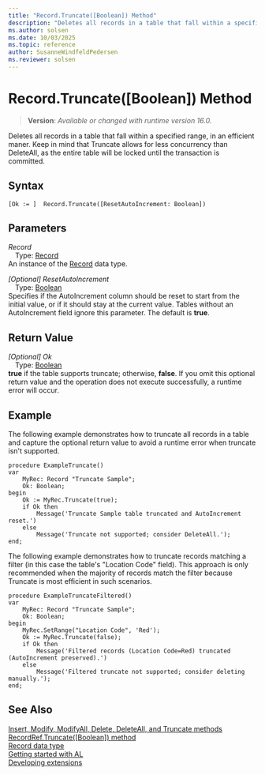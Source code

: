 ```yaml
---
title: "Record.Truncate([Boolean]) Method"
description: "Deletes all records in a table that fall within a specified range, in an efficient maner."
ms.author: solsen
ms.date: 10/03/2025
ms.topic: reference
author: SusanneWindfeldPedersen
ms.reviewer: solsen
---
```

[//]: # (START>DO_NOT_EDIT)
[//]: # (IMPORTANT:Do not edit any of the content between here and the END>DO_NOT_EDIT.)
[//]: # (Any modifications should be made in the .xml files in the ModernDev repo.)
# Record.Truncate([Boolean]) Method
> **Version**: _Available or changed with runtime version 16.0._

Deletes all records in a table that fall within a specified range, in an efficient maner. Keep in mind that Truncate allows for less concurrency than DeleteAll, as the entire table will be locked until the transaction is committed.


## Syntax
```AL
[Ok := ]  Record.Truncate([ResetAutoIncrement: Boolean])
```
## Parameters
*Record*  
&emsp;Type: [Record](record-data-type.md)  
An instance of the [Record](record-data-type.md) data type.  

*[Optional] ResetAutoIncrement*  
&emsp;Type: [Boolean](../boolean/boolean-data-type.md)  
Specifies if the AutoIncrement column should be reset to start from the initial value, or if it should stay at the current value.
Tables without an AutoIncrement field ignore this parameter. The default is **true**.  


## Return Value
*[Optional] Ok*  
&emsp;Type: [Boolean](../boolean/boolean-data-type.md)  
**true** if the table supports truncate; otherwise, **false**.
 If you omit this optional return value and the operation does not execute successfully, a runtime error will occur.  


[//]: # (IMPORTANT: END>DO_NOT_EDIT)

## Example

The following example demonstrates how to truncate all records in a table and capture the optional return value to avoid a runtime error when truncate isn't supported.

```al
procedure ExampleTruncate()
var
    MyRec: Record "Truncate Sample";
    Ok: Boolean;
begin
    Ok := MyRec.Truncate(true);
    if Ok then
        Message('Truncate Sample table truncated and AutoIncrement reset.')
    else
        Message('Truncate not supported; consider DeleteAll.');
end;
```

The following example demonstrates how to truncate records matching a filter (in this case the table's "Location Code" field). This approach is only recommended when the majority of records match the filter because Truncate is most efficient in such scenarios.

```al
procedure ExampleTruncateFiltered()
var
    MyRec: Record "Truncate Sample";
    Ok: Boolean;
begin
    MyRec.SetRange("Location Code", 'Red');
    Ok := MyRec.Truncate(false);
    if Ok then
        Message('Filtered records (Location Code=Red) truncated (AutoIncrement preserved).')
    else
        Message('Filtered truncate not supported; consider deleting manually.');
end;
```

## See Also

[Insert, Modify, ModifyAll, Delete, DeleteAll, and Truncate methods](../../devenv-insert-modify-modifyall-delete-and-deleteall-methods.md)
[RecordRef.Truncate([Boolean]) method](../recordref/recordref-truncate-method.md)  
[Record data type](record-data-type.md)  
[Getting started with AL](../../devenv-get-started.md)  
[Developing extensions](../../devenv-dev-overview.md)